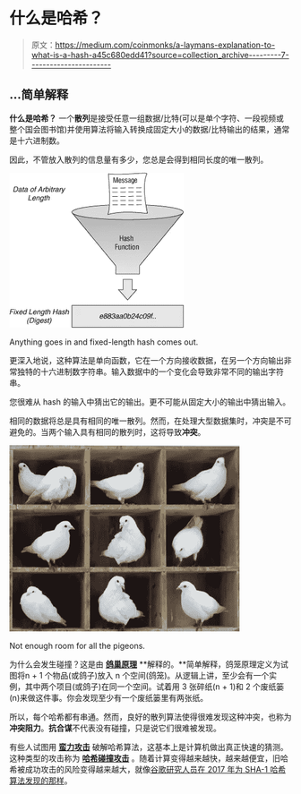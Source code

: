 # 什么是哈希？

> 原文：<https://medium.com/coinmonks/a-laymans-explanation-to-what-is-a-hash-a45c680edd41?source=collection_archive---------7----------------------->

## …简单解释

**什么是哈希？**
一个**散列**是接受任意一组数据/比特(可以是单个字符、一段视频或整个国会图书馆)并使用算法将输入转换成固定大小的数据/比特输出的结果，通常是十六进制数。

因此，不管放入散列的信息量有多少，您总是会得到相同长度的唯一散列。

![](img/f0d646b59d5c4e130f82025c12c306ff.png)

Anything goes in and fixed-length hash comes out.

更深入地说，这种算法是单向函数，它在一个方向接收数据，在另一个方向输出非常独特的十六进制数字符串。输入数据中的一个变化会导致非常不同的输出字符串。

您很难从 hash 的输入中猜出它的输出。更不可能从固定大小的输出中猜出输入。

相同的数据将总是具有相同的唯一散列。然而，在处理大型数据集时，冲突是不可避免的。当两个输入具有相同的散列时，这将导致**冲突**。

![](img/5f75659b594015a84963b96e4397d7b3.png)

Not enough room for all the pigeons.

为什么会发生碰撞？这是由 [**鸽巢原理**](https://io9.gizmodo.com/why-the-pigeonhole-principle-is-one-of-maths-most-power-1601025172) **解释的。**简单解释，鸽笼原理定义为试图将n + 1 个物品(或鸽子)放入 n 个空间(鸽笼)。从逻辑上讲，至少会有一个实例，其中两个项目(或鸽子)在同一个空间。试着用 3 张碎纸(n + 1)和 2 个废纸篓(n)来做这件事。你会发现至少有一个废纸篓里有两张纸。

所以，每个哈希都有串通。然而，良好的散列算法使得很难发现这种冲突，也称为**冲突阻力**。**抗合谋**不代表没有碰撞，只是说它们很难被发现。

有些人试图用 [**蛮力攻击**](https://en.wikipedia.org/wiki/Brute-force_attack) 破解哈希算法，这基本上是计算机做出真正快速的猜测。这种类型的攻击称为 [**哈希碰撞攻击**](https://learncryptography.com/hash-functions/hash-collision-attack) 。随着计算变得越来越快，越来越便宜，旧哈希被成功攻击的风险变得越来越大，就像[谷歌研究人员在 2017 年为 SHA-1 哈希算法发现的那样](https://www.theregister.co.uk/2017/02/23/google_first_sha1_collision/)。